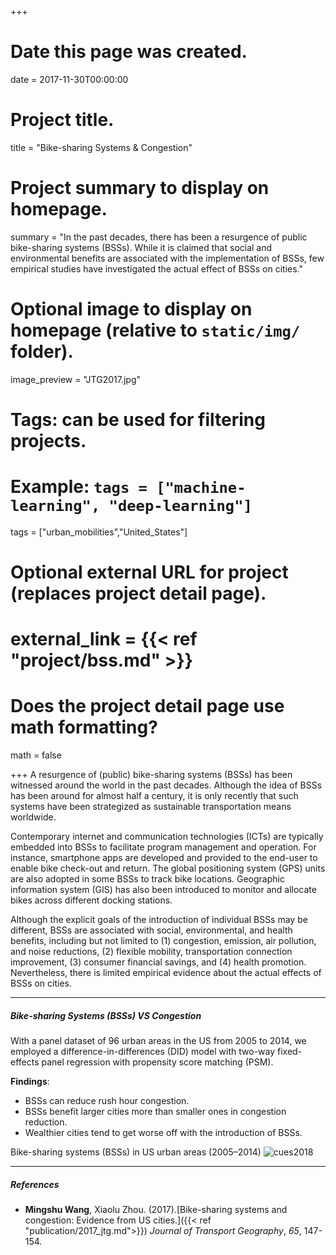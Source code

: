 +++
# Date this page was created.
date = 2017-11-30T00:00:00

# Project title.
title = "Bike-sharing Systems & Congestion"

# Project summary to display on homepage.
summary = "In the past decades, there has been a resurgence of public bike-sharing systems (BSSs). While it is claimed that social and environmental benefits are associated with the implementation of BSSs, few empirical studies have investigated the actual effect of BSSs on cities."

# Optional image to display on homepage (relative to `static/img/` folder).
image_preview = "JTG2017.jpg"

# Tags: can be used for filtering projects.
# Example: `tags = ["machine-learning", "deep-learning"]`

tags = ["urban_mobilities","United_States"]

# Optional external URL for project (replaces project detail page).
# external_link = {{< ref "project/bss.md" >}}

# Does the project detail page use math formatting?
math = false

+++
A resurgence of (public) bike-sharing systems (BSSs) has been witnessed around the world in the past decades. Although the idea of BSSs has been around for almost half a century, it is only recently that such systems have been strategized as sustainable transportation means worldwide.

Contemporary internet and communication technologies (ICTs) are typically embedded into BSSs to facilitate program management and operation. For instance, smartphone apps are developed and provided to the end-user to enable bike check-out and return. The global positioning system (GPS) units are also adopted in some BSSs to track bike locations. Geographic information system (GIS) has also been introduced to monitor and allocate bikes across different docking stations.

Although the explicit goals of the introduction of individual BSSs may be different, BSSs are associated with social, environmental, and health benefits, including but not limited to (1) congestion, emission, air pollution, and noise reductions, (2) flexible mobility, transportation connection improvement, (3) consumer financial savings, and (4) health promotion. Nevertheless, there is limited empirical evidence about the actual effects of BSSs on cities.

***

##### Bike-sharing Systems (BSSs) VS Congestion

With a panel dataset of 96 urban areas in the US from 2005 to 2014, we employed a difference-in-differences (DID) model with two-way fixed-effects panel regression with propensity score matching (PSM).

**Findings**:

- BSSs can reduce rush hour congestion.
- BSSs benefit larger cities more than smaller ones in congestion reduction.
- Wealthier cities tend to get worse off with the introduction of BSSs.


Bike-sharing systems (BSSs) in US urban areas (2005–2014)
![cues2018](/img/JTG2017.jpg)

***

##### References
- **Mingshu Wang**, Xiaolu Zhou. (2017).[Bike-sharing systems and congestion: Evidence from US cities.]({{< ref "publication/2017_jtg.md">}}) *Journal of Transport Geography*, *65*, 147-154.